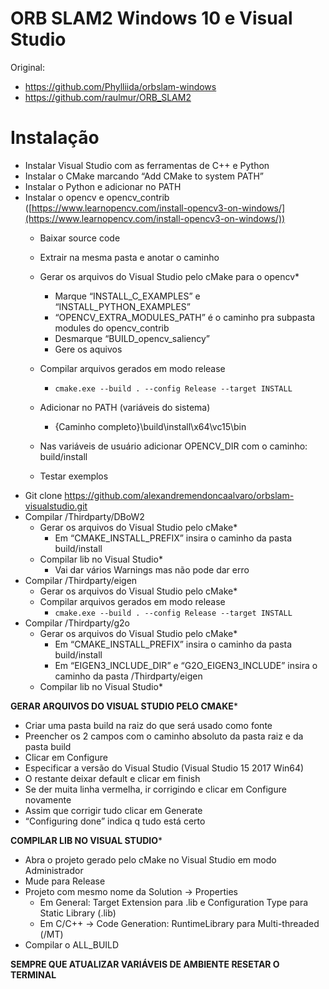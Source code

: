 # ORB SLAM2 Windows 10 e Visual Studio
Original:
 - https://github.com/Phylliida/orbslam-windows
 - https://github.com/raulmur/ORB_SLAM2

# Instalação
 - Instalar Visual Studio com as ferramentas de C++ e Python
 - Instalar o CMake marcando “Add CMake to system PATH”
 - Instalar o Python e adicionar no PATH
 - Instalar o opencv e opencv_contrib ([https://www.learnopencv.com/install-opencv3-on-windows/](https://www.learnopencv.com/install-opencv3-on-windows/))
	 - Baixar source code
	 - Extrair na mesma pasta e anotar o caminho
	 - Gerar os arquivos do Visual Studio pelo cMake para o opencv*
		 - Marque “INSTALL_C_EXAMPLES” e “INSTALL_PYTHON_EXAMPLES”
		 - “OPENCV_EXTRA_MODULES_PATH” é o caminho pra subpasta modules do
		   opencv_contrib
		 - Desmarque “BUILD_opencv_saliency”
		 - Gere os aquivos
	 - Compilar arquivos gerados em modo release
		 - `cmake.exe --build . --config Release --target INSTALL`
	 - Adicionar no PATH (variáveis do sistema)
		 - {Caminho completo}\build\install\x64\vc15\bin

	 - Nas variáveis de usuário adicionar OPENCV_DIR com o caminho: build/install
	 - Testar exemplos
 - Git clone https://github.com/alexandremendoncaalvaro/orbslam-visualstudio.git
 - Compilar /Thirdparty/DBoW2
	 - Gerar os arquivos do Visual Studio pelo cMake*
	 	- Em “CMAKE_INSTALL_PREFIX” insira o caminho da pasta build/install
	 - Compilar lib no Visual Studio*
	 	- Vai dar vários Warnings mas não pode dar erro
 - Compilar /Thirdparty/eigen
	 - Gerar os arquivos do Visual Studio pelo cMake*
	 - Compilar arquivos gerados em modo release
	 	- `cmake.exe --build . --config Release --target INSTALL`
 - Compilar /Thirdparty/g2o
	 - Gerar os arquivos do Visual Studio pelo cMake*
		 - Em “CMAKE_INSTALL_PREFIX” insira o caminho da pasta build/install
		 - Em “EIGEN3_INCLUDE_DIR” e “G2O_EIGEN3_INCLUDE” insira o caminho da pasta /Thirdparty/eigen
	 - Compilar lib no Visual Studio*

**GERAR ARQUIVOS DO VISUAL STUDIO PELO CMAKE***
 - Criar uma pasta build na raiz do que será usado como fonte
 - Preencher os 2 campos com o caminho absoluto da pasta raiz e da pasta build
 - Clicar em Configure
 - Especificar a versão do Visual Studio (Visual Studio 15 2017 Win64)
 - O restante deixar default e clicar em finish
 - Se der muita linha vermelha, ir corrigindo e clicar em Configure novamente
 - Assim que corrigir tudo clicar em Generate
 - “Configuring done” indica q tudo está certo

**COMPILAR LIB NO VISUAL STUDIO***
 - Abra o projeto gerado pelo cMake no Visual Studio em modo Administrador
 - Mude para Release
 - Projeto com mesmo nome da Solution -> Properties
	 - Em General: Target Extension para .lib e Configuration Type para Static Library (.lib)
	 - Em C/C++  -> Code Generation: RuntimeLibrary para Multi-threaded (/MT)
 - Compilar o ALL_BUILD

**SEMPRE QUE ATUALIZAR VARIÁVEIS DE AMBIENTE RESETAR O TERMINAL**
